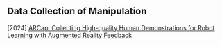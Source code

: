 ## Data Collection of Manipulation

[2024] [ARCap: Collecting High-quality Human Demonstrations for Robot Learning with Augmented Reality Feedback](https://arxiv.org/abs/2410.08464)